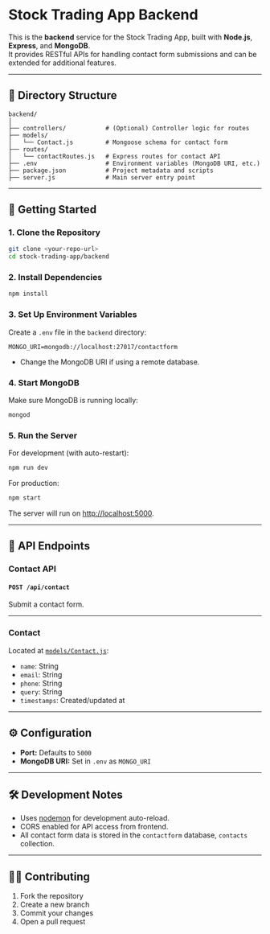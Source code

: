 # Stock Trading App Backend

This is the **backend** service for the Stock Trading App, built with **Node.js**, **Express**, and **MongoDB**.  
It provides RESTful APIs for handling contact form submissions and can be extended for additional features.

---

## 📁 Directory Structure

```
backend/
│
├── controllers/           # (Optional) Controller logic for routes
├── models/
│   └── Contact.js         # Mongoose schema for contact form
├── routes/
│   └── contactRoutes.js   # Express routes for contact API
├── .env                   # Environment variables (MongoDB URI, etc.)
├── package.json           # Project metadata and scripts
├── server.js              # Main server entry point
```

---

## 🚀 Getting Started

### 1. **Clone the Repository**

```sh
git clone <your-repo-url>
cd stock-trading-app/backend
```

### 2. **Install Dependencies**

```sh
npm install
```

### 3. **Set Up Environment Variables**

Create a `.env` file in the `backend` directory:

```
MONGO_URI=mongodb://localhost:27017/contactform
```

- Change the MongoDB URI if using a remote database.

### 4. **Start MongoDB**

Make sure MongoDB is running locally:

```sh
mongod
```

### 5. **Run the Server**

For development (with auto-restart):

```sh
npm run dev
```

For production:

```sh
npm start
```

The server will run on [http://localhost:5000](http://localhost:5000).

---

## 📨 API Endpoints

### **Contact API**

#### `POST /api/contact`

Submit a contact form.

---

### **Contact**

Located at [`models/Contact.js`](models/Contact.js):

- `name`: String
- `email`: String
- `phone`: String
- `query`: String
- `timestamps`: Created/updated at

---

## ⚙️ Configuration

- **Port:** Defaults to `5000`
- **MongoDB URI:** Set in `.env` as `MONGO_URI`

---

## 🛠️ Development Notes

- Uses [nodemon](https://nodemon.io/) for development auto-reload.
- CORS enabled for API access from frontend.
- All contact form data is stored in the `contactform` database, `contacts` collection.

---
## 🧑‍💻 Contributing

1. Fork the repository
2. Create a new branch
3. Commit your changes
4. Open a pull request

